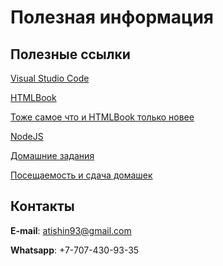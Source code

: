 # Полезная информация

## Полезные ссылки

[Visual Studio Code](https://code.visualstudio.com/)

[HTMLBook](http://htmlbook.ru/)

[Тоже самое что и HTMLBook только новее](https://webref.ru/)

[NodeJS](https://nodejs.org/en/)

[Домашние задания](https://github.com/atishin/practice17/blob/master/HOMEWOKS.md)

[Посещаемость и сдача домашек](https://1drv.ms/x/s!AgawRcQo_GyPgZl2N-dnO-D1DVoO3g)

## Контакты

**E-mail**: atishin93@gmail.com

**Whatsapp**: +7-707-430-93-35